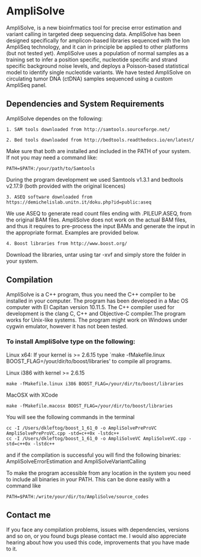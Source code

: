 # AmpliSolve

AmpliSolve, is a new bioinfrmatics tool for precise error estimation and variant calling in targeted deep sequencing data. AmpliSolve has been designed specifically for amplicon-based libraries sequenced with the Ion AmpliSeq technology, and it can in principle be applied to other platforms (but not tested yet). AmpliSolve uses a population of normal samples as a training set to infer a position specific, nucleotide specific and strand specific background noise levels, and deploys a Poisson-based statistical model to identify single nucleotide variants. We have tested AmpliSolve on circulating tumor DNA (ctDNA) samples sequenced using a custom AmpliSeq panel. 


## Dependencies and System Requirements

AmpliSolve dependes on the following:

```
1. SAM tools downloaded from http://samtools.sourceforge.net/
``` 
```
2. Bed tools downloaded from http://bedtools.readthedocs.io/en/latest/
```

Make sure that both are installed and included in the PATH of your system. If not you may need a command like: 

```
PATH=$PATH:/your/path/to/Samtools
```

During the program development we used Samtools v1.3.1 and bedtools v2.17.9 (both provided with the original licences)
   
```
3. ASEQ software downloaded from https://demichelislab.unitn.it/doku.php?id=public:aseq
```
We use ASEQ to generate read count files ending with .PILEUP.ASEQ, from the original BAM files. AmpliSolve does not work on the actual BAM files, and thus it requires to pre-process the input BAMs and generate the input in the appropriate format. Examples are provided below.  

```
4. Boost libraries from http://www.boost.org/
```

Download the libraries, untar using tar -xvf and simply store the folder in your system.
   

## Compilation

AmpliSolve is a C++ program, thus you need the C++ compiler to be installed in your computer. The program has been developed in a Mac OS computer with El Capitan version 10.11.5. The C++ compiler used for development is the clang C, C++ and Objective-C compiler.The program works for Unix-like systems. The program might work on Windows under cygwin emulator, however it has not been tested.

### To install AmpliSolve type on the following:


Linux x64:
If your kernel is >= 2.6.15 type `make -fMakefile.linux BOOST_FLAG=/your/dir/to/boost/libraries' to compile all programs.

Linux i386 with kernel >= 2.6.15  
```
make -fMakefile.linux i386 BOOST_FLAG=/your/dir/to/boost/libraries
``` 

MacOSX with XCode
```
make -fMakefile.macosx BOOST_FLAG=/your/dir/to/boost/libraries
```


You will see the following commands in the terminal

```
cc -I /Users/dkleftog/boost_1_61_0 -o AmpliSolvePreProVC AmpliSolvePreProVC.cpp -std=c++0x -lstdc++
cc -I /Users/dkleftog/boost_1_61_0 -o AmpliSolveVC AmpliSolveVC.cpp -std=c++0x -lstdc++
```

and if the compilation is successful you will find the following binaries:
AmpliSolveErrorEstimation and AmpliSolveVariantCalling

To make the program accessible from any location in the system you need to include all binaries in your PATH. This can be done easily with a command like 

```
PATH=$PATH:/write/your/dir/to/AmpliSolve/source_codes
```

## Contact me

If you face any compilation problems, issues with dependencies, versions and so on, or you found bugs please contact me. I would also appreciate hearing about how you used this code, improvements that you have made to it. 


